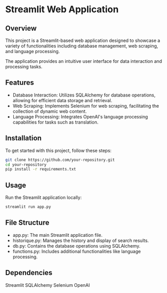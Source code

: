 # Streamlit Web Application
## Overview
This project is a Streamlit-based web application designed to showcase a variety of functionalities including database management, web scraping, and language processing. 

The application provides an intuitive user interface for data interaction and processing tasks.

## Features

- Database Interaction: Utilizes SQLAlchemy for database operations, allowing for efficient data storage and retrieval.
- Web Scraping: Implements Selenium for web scraping, facilitating the collection of dynamic web content.
- Language Processing: Integrates OpenAI's language processing capabilities for tasks such as translation.

## Installation
To get started with this project, follow these steps:

```bash
git clone https://github.com/your-repository.git
cd your-repository
pip install -r requirements.txt
```

## Usage
Run the Streamlit application locally:

```bash
streamlit run app.py
```

## File Structure
- app.py: The main Streamlit application file.
- historique.py: Manages the history and display of search results.
- db.py: Contains the database operations using SQLAlchemy.
- functions.py: Includes additional functionalities like language processing.

## Dependencies
Streamlit
SQLAlchemy
Selenium
OpenAI
